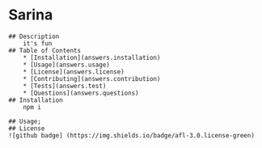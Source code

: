# Sarina
    ## Description 
        it's fun
    ## Table of Contents
        * [Installation](answers.installation)
        * [Usage](answers.usage)
        * [License](answers.license)
        * [Contributing](answers.contribution)
        * [Tests](answers.test)
        * [Questions](answers.questions)
    ## Installation
        npm i
    
    ## Usage;
    ## License
    ![github badge] (https://img.shields.io/badge/afl-3.0.license-green)
